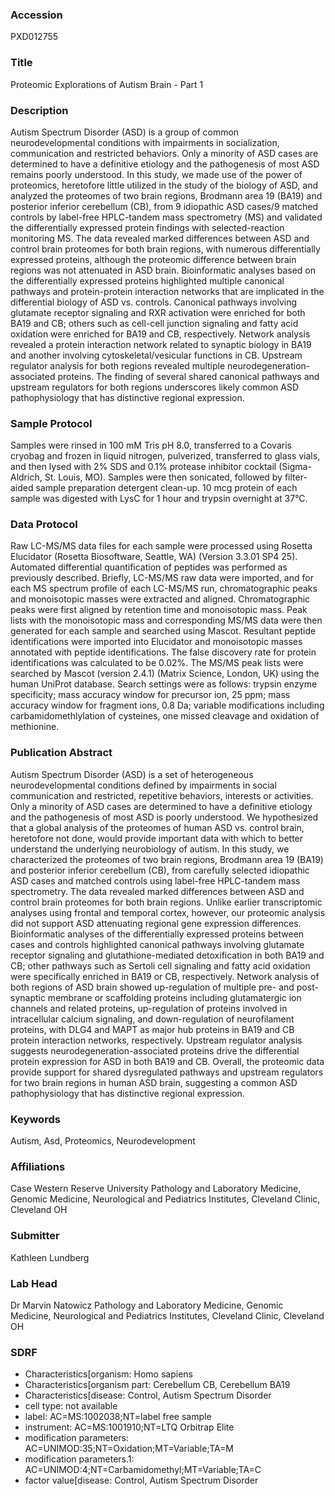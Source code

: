 ### Accession
PXD012755

### Title
Proteomic Explorations of Autism Brain - Part 1

### Description
Autism Spectrum Disorder (ASD) is a group of common neurodevelopmental conditions with impairments in socialization, communication and restricted behaviors. Only a minority of ASD cases are determined to have a definitive etiology and the pathogenesis of most ASD remains poorly understood. In this study, we made use of the power of proteomics, heretofore little utilized in the study of the biology of ASD, and analyzed the proteomes of two brain regions, Brodmann area 19 (BA19) and posterior inferior cerebellum (CB), from 9 idiopathic ASD cases/9 matched controls by label-free HPLC-tandem mass spectrometry (MS) and validated the differentially expressed protein findings with selected-reaction monitoring MS. The data revealed marked differences between ASD and control brain proteomes for both brain regions, with numerous differentially expressed proteins, although the proteomic difference between brain regions was not attenuated in ASD brain. Bioinformatic analyses based on the differentially expressed proteins highlighted multiple canonical pathways and protein-protein interaction networks that are implicated in the differential biology of ASD vs. controls. Canonical pathways involving glutamate receptor signaling and RXR activation were enriched for both BA19 and CB; others such as cell-cell junction signaling and fatty acid oxidation were enriched for BA19 and CB, respectively. Network analysis revealed a protein interaction network related to synaptic biology in BA19 and another involving cytoskeletal/vesicular functions in CB. Upstream regulator analysis for both regions revealed multiple neurodegeneration-associated proteins. The finding of several shared canonical pathways and upstream regulators for both regions underscores likely common ASD pathophysiology that has distinctive regional expression.

### Sample Protocol
Samples were rinsed in 100 mM Tris pH 8.0, transferred to a Covaris cryobag and frozen in liquid nitrogen, pulverized, transferred to glass vials, and then lysed with 2% SDS and 0.1% protease inhibitor cocktail (Sigma-Aldrich, St. Louis, MO). Samples were then sonicated, followed by filter-aided sample preparation detergent clean-up. 10 mcg protein of each sample was digested with LysC for 1 hour and trypsin overnight at 37°C.

### Data Protocol
Raw LC-MS/MS data files for each sample were processed using Rosetta Elucidator (Rosetta Biosoftware, Seattle, WA) (Version 3.3.01 SP4 25). Automated differential quantification of peptides was performed as previously described. Briefly, LC-MS/MS raw data were imported, and for each MS spectrum profile of each LC-MS/MS run, chromatographic peaks and monoisotopic masses were extracted and aligned. Chromatographic peaks were first aligned by retention time and monoisotopic mass. Peak lists with the monoisotopic mass and corresponding MS/MS data were then generated for each sample and searched using  Mascot. Resultant peptide identifications were imported into Elucidator and monoisotopic masses annotated with peptide identifications. The false discovery rate for protein identifications was calculated to be 0.02%. The MS/MS peak lists were searched by Mascot (version 2.4.1) (Matrix Science, London, UK) using the human UniProt database. Search settings were as follows: trypsin enzyme specificity; mass accuracy window for precursor ion, 25 ppm; mass accuracy window for fragment ions, 0.8 Da; variable modifications including carbamidomethlylation of cysteines, one missed cleavage and oxidation of methionine.

### Publication Abstract
Autism Spectrum Disorder (ASD) is a set of heterogeneous neurodevelopmental conditions defined by impairments in social communication and restricted, repetitive behaviors, interests or activities. Only a minority of ASD cases are determined to have a definitive etiology and the pathogenesis of most ASD is poorly understood. We hypothesized that a global analysis of the proteomes of human ASD vs. control brain, heretofore not done, would provide important data with which to better understand the underlying neurobiology of autism. In this study, we characterized the proteomes of two brain regions, Brodmann area 19 (BA19) and posterior inferior cerebellum (CB), from carefully selected idiopathic ASD cases and matched controls using label-free HPLC-tandem mass spectrometry. The data revealed marked differences between ASD and control brain proteomes for both brain regions. Unlike earlier transcriptomic analyses using frontal and temporal cortex, however, our proteomic analysis did not support ASD attenuating regional gene expression differences. Bioinformatic analyses of the differentially expressed proteins between cases and controls highlighted canonical pathways involving glutamate receptor signaling and glutathione-mediated detoxification in both BA19 and CB; other pathways such as Sertoli cell signaling and fatty acid oxidation were specifically enriched in BA19 or CB, respectively. Network analysis of both regions of ASD brain showed up-regulation of multiple pre- and post-synaptic membrane or scaffolding proteins including glutamatergic ion channels and related proteins, up-regulation of proteins involved in intracellular calcium signaling, and down-regulation of neurofilament proteins, with DLG4 and MAPT as major hub proteins in BA19 and CB protein interaction networks, respectively. Upstream regulator analysis suggests neurodegeneration-associated proteins drive the differential protein expression for ASD in both BA19 and CB. Overall, the proteomic data provide support for shared dysregulated pathways and upstream regulators for two brain regions in human ASD brain, suggesting a common ASD pathophysiology that has distinctive regional expression.

### Keywords
Autism, Asd, Proteomics, Neurodevelopment

### Affiliations
Case Western Reserve University
Pathology and Laboratory Medicine, Genomic Medicine, Neurological and Pediatrics Institutes, Cleveland Clinic, Cleveland OH

### Submitter
Kathleen Lundberg

### Lab Head
Dr Marvin Natowicz
Pathology and Laboratory Medicine, Genomic Medicine, Neurological and Pediatrics Institutes, Cleveland Clinic, Cleveland OH


### SDRF
- Characteristics[organism: Homo sapiens
- Characteristics[organism part: Cerebellum CB, Cerebellum BA19
- Characteristics[disease: Control, Autism Spectrum Disorder
- cell type: not available
- label: AC=MS:1002038;NT=label free sample
- instrument: AC=MS:1001910;NT=LTQ Orbitrap Elite
- modification parameters: AC=UNIMOD:35;NT=Oxidation;MT=Variable;TA=M
- modification parameters.1: AC=UNIMOD:4;NT=Carbamidomethyl;MT=Variable;TA=C
- factor value[disease: Control, Autism Spectrum Disorder

